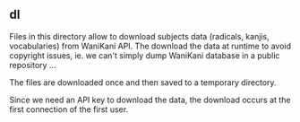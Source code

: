 ## dl

Files in this directory allow to download subjects data (radicals, kanjis, vocabularies) from WaniKani API.
The download the data at runtime to avoid copyright issues, ie. we can't simply dump WaniKani database in a public repository ...

The files are downloaded once and then saved to a temporary directory.

Since we need an API key to download the data, the download occurs at the first connection of the first user.
